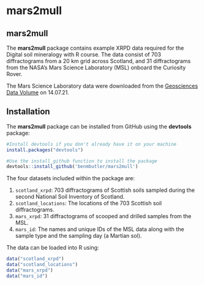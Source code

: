 mars2mull
================

<!-- README.md is generated from README.Rmd. Please edit that file -->

## mars2mull

The **mars2mull** package contains example XRPD data required for the
Digital soil mineralogy with R course. The data consist of 703
diffractograms from a 20 km grid across Scotland, and 31 diffractograms
from the NASA’s Mars Science Laboratory (MSL) onboard the Curiosity
Rover.

The Mars Science Laboratory data were downloaded from the [Geosciences
Data
Volume](https://pds-geosciences.wustl.edu/msl/msl-m-chemin-4-rdr-v1/) on
14.07.21.

## Installation

The **mars2mull** package can be installed from GitHub using the
**devtools** package:

``` r
#Install devtools if you don't already have it on your machine
install.packages("devtools")

#Use the install_github function to install the package
devtools::install_github('benmbutler/mars2mull')
```

The four datasets included within the package are:

1.  `scotland_xrpd`: 703 diffractograms of Scottish soils sampled during
    the second National Soil Inventory of Scotland.
2.  `scotland_locations`: The locations of the 703 Scottish soil
    diffractograms.
3.  `mars_xrpd`: 31 diffractograms of scooped and drilled samples from
    the MSL.
4.  `mars_id`: The names and unique IDs of the MSL data along with the
    sample type and the sampling day (a Martian sol).

The data can be loaded into R using:

``` r
data("scotland_xrpd")
data("scotland_locations")
data("mars_xrpd")
data("mars_id")
```
